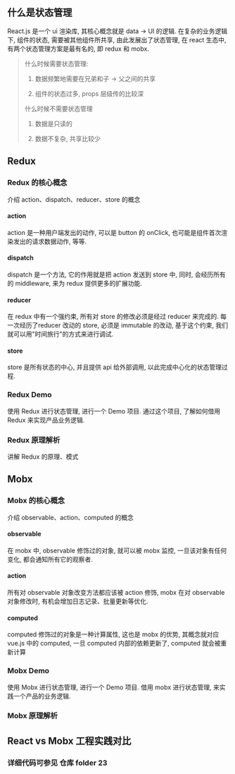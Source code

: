## 什么是状态管理

React.js 是一个 ui 渲染库, 其核心概念就是 data -> UI 的逻辑. 在复杂的业务逻辑下, 组件的状态, 需要被其他组件所共享, 由此发展出了状态管理, 在 react 生态中, 有两个状态管理方案是最有名的, 即 redux 和 mobx.

> 什么时候需要状态管理:
> 
> 1. 数据频繁地需要在兄弟和子 -> 父之间的共享
> 
> 2. 组件的状态过多, props 层级传的比较深
> 
> 什么时候不需要状态管理
> 
> 1. 数据是只读的
> 
> 2. 数据不复杂, 共享比较少

## Redux

### Redux 的核心概念

介绍 action、dispatch、reducer、store 的概念

#### action

action 是一种用户端发出的动作, 可以是 button 的 onClick, 也可能是组件首次渲染发出的请求数据动作, 等等.

#### dispatch

dispatch 是一个方法, 它的作用就是把 action 发送到 store 中, 同时, 会经历所有的 middleware, 来为 redux 提供更多的扩展功能.

#### reducer

在 redux 中有一个强约束, 所有对 store 的修改必须是经过 reducer 来完成的. 每一次经历了reducer 改动的 store, 必须是 immutable 的改动, 基于这个约束, 我们就可以用"时间旅行"的方式来进行调试.

#### store

store 是所有状态的中心, 并且提供 api 给外部调用, 以此完成中心化的状态管理过程.

### Redux Demo

使用 Redux 进行状态管理, 进行一个 Demo 项目. 通过这个项目, 了解如何借用 Redux 来实现产品业务逻辑.

### Redux 原理解析

讲解 Redux 的原理、模式

## Mobx

### Mobx 的核心概念

介绍 observable、action、computed 的概念

#### observable

在 mobx 中, observable 修饰过的对象, 就可以被 mobx 监控, 一旦该对象有任何变化, 都会通知所有它的观察者.

#### action

所有对 observable 对象改变方法都应该被 action 修饰, mobx 在对 observable 对象修改时, 有机会增加日志记录、批量更新等优化.

#### computed

computed 修饰过的对象是一种计算属性, 这也是 mobx 的优势, 其概念就对应 vue.js 中的 computed, 一旦 computed 内部的依赖更新了, computed 就会被重新计算

### Mobx Demo

使用 Mobx 进行状态管理, 进行一个 Demo 项目. 借用 mobx 进行状态管理, 来实践一个产品的业务逻辑.

### Mobx 原理解析

## React vs Mobx 工程实践对比

### 详细代码可参见 仓库 folder 23